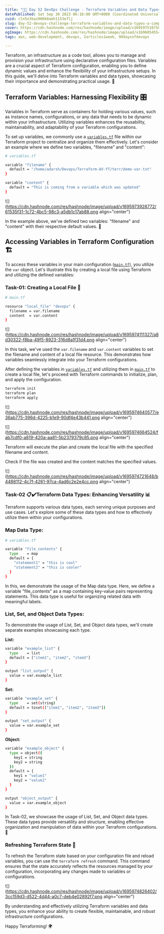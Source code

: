 ```yaml
---
title: "🚀📅 Day 52 DevOps Challenge - Terraform Variables and Data Types: A Comprehensive Guide"
datePublished: Sat Sep 30 2023 06:16:08 GMT+0000 (Coordinated Universal Time)
cuid: cln5n3kaz000k0amh1153e7lj
slug: day-52-devops-challenge-terraform-variables-and-data-types-a-comprehensive-guide
cover: https://cdn.hashnode.com/res/hashnode/image/upload/v1695975167588/bac0d0b1-bfde-43e0-b28d-94afd459b28c.png
ogImage: https://cdn.hashnode.com/res/hashnode/image/upload/v1696054554596/61b9d6b6-a139-4ca5-9168-3d9b10d8b5e2.png
tags: aws, web-development, devops, 2articles1week, 90daysofdevops

---
```


Terraform, an infrastructure as a code tool, allows you to manage and provision your infrastructure using declarative configuration files. Variables are a crucial aspect of Terraform configuration, enabling you to define dynamic values and enhance the flexibility of your infrastructure setups. In this guide, we'll delve into Terraform variables and data types, showcasing their importance and demonstrating practical usage. 🚀

## **Terraform Variables: Harnessing Flexibility 🎛️**

Variables in Terraform serve as containers for holding various values, such as instance names, configurations, or any data that needs to be dynamic within your infrastructure. Utilizing variables enhances the reusability, maintainability, and adaptability of your Terraform configurations.

To set up variables, we commonly use a [`variables.tf`](http://variables.tf) file within our Terraform project to centralize and organize them effectively. Let's consider an example where we define two variables, "filename" and "content":

```bash
# variables.tf

variable "filename" {
  default = "/home/adarsh/Devops/Terraform-AV-YT/terr/demo-var.txt"
}

variable "content" {
  default = "This is coming from a variable which was updated"
}
```

![](https://cdn.hashnode.com/res/hashnode/image/upload/v1695973928772/61535f31-1c72-4bc5-98c3-a5db1c17ab88.png align="center")

In the example above, we've defined two variables: "filename" and "content" with their respective default values. 📄

## **Accessing Variables in Terraform Configuration 🏗️**

To access these variables in your main configuration ([`main.tf`](http://main.tf)), you utilize the `var` object. Let's illustrate this by creating a local file using Terraform and utilizing the defined variables:

### **Task-01: Creating a Local File 📝**

```bash
# main.tf

resource "local_file" "devops" {
  filename = var.filename
  content  = var.content
}
```

![](https://cdn.hashnode.com/res/hashnode/image/upload/v1695974111327/a8d30322-f8ba-49f5-8923-316d8a1f31d4.png align="center")

In this task, we've used the `var.filename` and `var.content` variables to set the filename and content of a local file resource. This demonstrates how variables seamlessly integrate into your Terraform configurations.

After defining the variables in [`variables.tf`](http://variables.tf) and utilizing them in [`main.tf`](http://main.tf) to create a local file, let's proceed with Terraform commands to initialize, plan, and apply the configuration.

```bash
terraform init
terraform plan
terraform apply
```

![](https://cdn.hashnode.com/res/hashnode/image/upload/v1695974640577/e36ab775-396d-4225-b1e9-90df4e43b441.png align="center")

![](https://cdn.hashnode.com/res/hashnode/image/upload/v1695974664524/fab7cdf0-a819-420a-aa81-5b2379379c85.png align="center")

Terraform will execute the plan and create the local file with the specified filename and content.

Check if the file was created and the content matches the specified values.

![](https://cdn.hashnode.com/res/hashnode/image/upload/v1695974721648/b4488112-4c7f-4261-97ca-4ad6c2e2e4cc.png align="center")

### **Task-02 📋**✔️**Terraform Data Types: Enhancing Versatility 📊**

Terraform supports various data types, each serving unique purposes and use cases. Let's explore some of these data types and how to effectively utilize them within your configurations.

### **Map Data Type:**

```bash
# variables.tf

variable "file_contents" {
  type    = map
  default = {
    "statement1" = "this is cool"
    "statement2" = "this is cooler"
  }
}
```

In this, we demonstrate the usage of the Map data type. Here, we define a variable "file\_contents" as a map containing key-value pairs representing statements. This data type is useful for organizing related data with meaningful labels.

### **List, Set, and Object Data Types:**

To demonstrate the usage of List, Set, and Object data types, we'll create separate examples showcasing each type.

**List:**

```bash
variable "example_list" {
  type    = list
  default = ["item1", "item2", "item3"]
}

output "list_output" {
  value = var.example_list
}
```

**Set:**

```bash
variable "example_set" {
  type    = set(string)
  default = toset(["item1", "item2", "item3"])
}

output "set_output" {
  value = var.example_set
}
```

**Object:**

```bash
variable "example_object" {
  type = object({
    key1 = string
    key2 = string
  })
  default = {
    key1 = "value1"
    key2 = "value2"
  }
}

output "object_output" {
  value = var.example_object
}
```

In Task-02, we showcase the usage of List, Set, and Object data types. These data types provide versatility and structure, enabling effective organization and manipulation of data within your Terraform configurations. 🧩

### **Refreshing Terraform State 🔄**

To refresh the Terraform state based on your configuration file and reload variables, you can use the `terraform refresh` command. This command ensures that the state accurately reflects the resources managed by your configuration, incorporating any changes made to variables or configurations.

![](https://cdn.hashnode.com/res/hashnode/image/upload/v1695974826402/3cc159d3-d522-4d44-a0c7-deb4e02892f7.png align="center")

By understanding and effectively utilizing Terraform variables and data types, you enhance your ability to create flexible, maintainable, and robust infrastructure configurations.

Happy Terraforming! 🌍